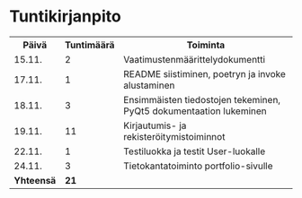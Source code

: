 # Tuntikirjanpito

<table>
    <tr>
        <th>Päivä</th>
        <th>Tuntimäärä</th>
        <th>Toiminta</th>
    </tr>
    <tr>
        <td>15.11.</td>
        <td>2</td>
        <td>Vaatimustenmäärittelydokumentti</td>
    </tr>
    <tr>
        <td>17.11.</td>
        <td>1</td>
        <td>README siistiminen, poetryn ja invoke alustaminen</td>
    </tr>
    <tr>
        <td>18.11.</td>
        <td>3</td>
        <td>Ensimmäisten tiedostojen tekeminen, PyQt5 dokumentaation lukeminen</td>
    </tr>
    <tr>
        <td>19.11.</td>
        <td>11</td>
        <td>Kirjautumis- ja rekisteröitymistoiminnot</td>
    </tr>
    <tr>
        <td>22.11.</td>
        <td>1</td>
        <td>Testiluokka ja testit User-luokalle</td>
    </tr>
    <tr>
        <td>24.11.</td>
        <td>3</td>
        <td>Tietokantatoiminto portfolio-sivulle</td>
    </tr>
    <tr>
        <td><b>Yhteensä</b></td>
        <td><b>21</b></td>
        <td></td>
    </tr>
</table>
